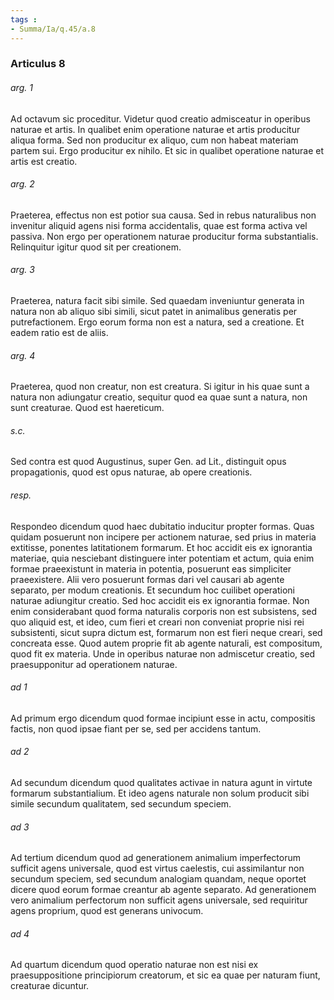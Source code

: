 ```yaml
---
tags : 
- Summa/Ia/q.45/a.8
---
```


### Articulus 8

###### arg. 1
Ad octavum sic proceditur. Videtur quod creatio admisceatur in operibus naturae et artis. In qualibet enim operatione naturae et artis producitur aliqua forma. Sed non producitur ex aliquo, cum non habeat materiam partem sui. Ergo producitur ex nihilo. Et sic in qualibet operatione naturae et artis est creatio.

###### arg. 2
Praeterea, effectus non est potior sua causa. Sed in rebus naturalibus non invenitur aliquid agens nisi forma accidentalis, quae est forma activa vel passiva. Non ergo per operationem naturae producitur forma substantialis. Relinquitur igitur quod sit per creationem.

###### arg. 3
Praeterea, natura facit sibi simile. Sed quaedam inveniuntur generata in natura non ab aliquo sibi simili, sicut patet in animalibus generatis per putrefactionem. Ergo eorum forma non est a natura, sed a creatione. Et eadem ratio est de aliis.

###### arg. 4
Praeterea, quod non creatur, non est creatura. Si igitur in his quae sunt a natura non adiungatur creatio, sequitur quod ea quae sunt a natura, non sunt creaturae. Quod est haereticum.

###### s.c.
Sed contra est quod Augustinus, super Gen. ad Lit., distinguit opus propagationis, quod est opus naturae, ab opere creationis.

###### resp.
Respondeo dicendum quod haec dubitatio inducitur propter formas. Quas quidam posuerunt non incipere per actionem naturae, sed prius in materia extitisse, ponentes latitationem formarum. Et hoc accidit eis ex ignorantia materiae, quia nesciebant distinguere inter potentiam et actum, quia enim formae praeexistunt in materia in potentia, posuerunt eas simpliciter praeexistere. Alii vero posuerunt formas dari vel causari ab agente separato, per modum creationis. Et secundum hoc cuilibet operationi naturae adiungitur creatio. Sed hoc accidit eis ex ignorantia formae. Non enim considerabant quod forma naturalis corporis non est subsistens, sed quo aliquid est, et ideo, cum fieri et creari non conveniat proprie nisi rei subsistenti, sicut supra dictum est, formarum non est fieri neque creari, sed concreata esse. Quod autem proprie fit ab agente naturali, est compositum, quod fit ex materia. Unde in operibus naturae non admiscetur creatio, sed praesupponitur ad operationem naturae.

###### ad 1
Ad primum ergo dicendum quod formae incipiunt esse in actu, compositis factis, non quod ipsae fiant per se, sed per accidens tantum.

###### ad 2
Ad secundum dicendum quod qualitates activae in natura agunt in virtute formarum substantialium. Et ideo agens naturale non solum producit sibi simile secundum qualitatem, sed secundum speciem.

###### ad 3
Ad tertium dicendum quod ad generationem animalium imperfectorum sufficit agens universale, quod est virtus caelestis, cui assimilantur non secundum speciem, sed secundum analogiam quandam, neque oportet dicere quod eorum formae creantur ab agente separato. Ad generationem vero animalium perfectorum non sufficit agens universale, sed requiritur agens proprium, quod est generans univocum.

###### ad 4
Ad quartum dicendum quod operatio naturae non est nisi ex praesuppositione principiorum creatorum, et sic ea quae per naturam fiunt, creaturae dicuntur.

